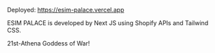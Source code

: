 Deployed: https://esim-palace.vercel.app

ESIM PALACE is developed by Next JS using Shopify APIs and Tailwind CSS. 

21st-Athena Goddess of War!